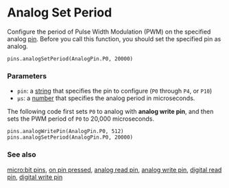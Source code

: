 # Analog Set Period

Configure the period of Pulse Width Modulation (PWM) on the specified 
analog [pin](/device/pins).
Before you call this function, you should set the specified pin as analog.

```sig
pins.analogSetPeriod(AnalogPin.P0, 20000)
```

### Parameters

* `pin`: a [string](/reference/types/string) that specifies the pin to configure (`P0` through `P4`, or `P10`)
* `μs`: a [number](/reference/types/number) that specifies the analog period in microseconds.

The following code first sets `P0` to analog with **analog write
pin**, and then sets the PWM period of `P0` to 20,000 microseconds.

```blocks
pins.analogWritePin(AnalogPin.P0, 512)
pins.analogSetPeriod(AnalogPin.P0, 20000)
```

### See also

[micro:bit pins](/device/pins),
[on pin pressed](/reference/input/on-pin-pressed),
[analog read pin](/reference/pins/analog-read-pin),
[analog write pin](/reference/pins/analog-write-pin),
[digital read pin](/reference/pins/digital-read-pin),
[digital write pin](/reference/pins/digital-write-pin)
